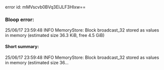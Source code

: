 error id: mMVscvb0BVq3EIJLF3HIxw==
### Bloop error:

25/06/17 23:59:48 INFO MemoryStore: Block broadcast_32 stored as values in memory (estimated size 36.3 KiB, free 4.5 GiB)
#### Short summary: 

25/06/17 23:59:48 INFO MemoryStore: Block broadcast_32 stored as values in memory (estimated size 36...